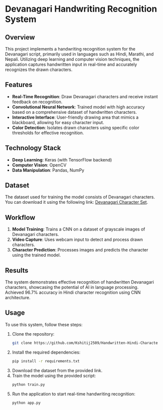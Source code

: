 # Devanagari Handwriting Recognition System

## Overview
This project implements a handwriting recognition system for the Devanagari script, primarily used in languages such as Hindi, Marathi, and Nepali. Utilizing deep learning and computer vision techniques, the application captures handwritten input in real-time and accurately recognizes the drawn characters.

## Features
- **Real-Time Recognition**: Draw Devanagari characters and receive instant feedback on recognition.
- **Convolutional Neural Network**: Trained model with high accuracy based on a comprehensive dataset of handwritten characters.
- **Interactive Interface**: User-friendly drawing area that mimics a blackboard, allowing for easy character input.
- **Color Detection**: Isolates drawn characters using specific color thresholds for effective recognition.

## Technology Stack
- **Deep Learning**: Keras (with TensorFlow backend)
- **Computer Vision**: OpenCV
- **Data Manipulation**: Pandas, NumPy

## Dataset
The dataset used for training the model consists of Devanagari characters. You can download it using the following link: [Devanagari Character Set](https://www.kaggle.com/datasets/rishianand/devanagari-character-set).

## Workflow
1. **Model Training**: Trains a CNN on a dataset of grayscale images of Devanagari characters.
2. **Video Capture**: Uses webcam input to detect and process drawn characters.
3. **Character Prediction**: Processes images and predicts the character using the trained model.

## Results
The system demonstrates effective recognition of handwritten Devanagari characters, showcasing the potential of AI in language processing.
Achieved 96.7% accuracy in Hindi character recognition using CNN architecture.

## Usage
To use this system, follow these steps:

1. Clone the repository:
   ```bash
   git clone https://github.com/Kshitij2509/Handwritten-Hindi-Character-Recognition.git
2. Install the required dependencies:
   ```bash
   pip install -r requirements.txt
3. Download the dataset from the provided link.
4. Train the model using the provided script:
   ```bash
   python train.py
6. Run the application to start real-time handwriting recognition:
   ```bash
   python app.py

